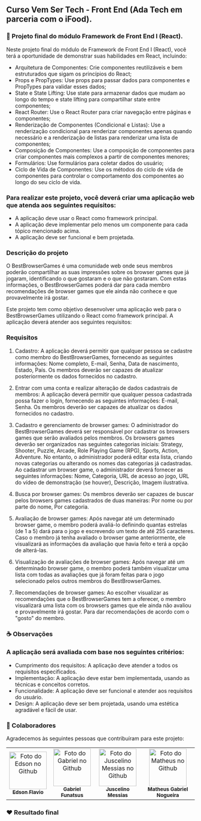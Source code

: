 ## Curso Vem Ser Tech - Front End (Ada Tech em parceria com o iFood).

### 🚀 Projeto final do módulo Framework de Front End I (React).

Neste projeto final do módulo de Framework de Front End I (React), você terá a oportunidade de demonstrar suas habilidades em React, incluindo:

- Arquitetura de Componentes: Crie componentes reutilizáveis e bem estruturados que sigam os princípios do React;
- Props e PropTypes: Use props para passar dados para componentes e PropTypes para validar esses dados;
- State e State Lifting: Use state para armazenar dados que mudam ao longo do tempo e state lifting para compartilhar state entre componentes;
- React Router: Use o React Router para criar navegação entre páginas e componentes;
- Renderização de Componentes (Condicional e Listas): Use a renderização condicional para renderizar componentes apenas quando necessário e a renderização de listas para renderizar uma lista de componentes;
- Composição de Componentes: Use a composição de componentes para criar componentes mais complexos a partir de componentes menores;
- Formulários: Use formulários para coletar dados do usuário;
- Ciclo de Vida de Componentes: Use os métodos do ciclo de vida de componentes para controlar o comportamento dos componentes ao longo do seu ciclo de vida.

### Para realizar este projeto, você deverá criar uma aplicação web que atenda aos seguintes requisitos:

- A aplicação deve usar o React como framework principal.
- A aplicação deve implementar pelo menos um componente para cada tópico mencionado acima.
- A aplicação deve ser funcional e bem projetada.

### Descrição do projeto

O BestBrowserGames é uma comunidade web onde seus membros poderão compartilhar as suas impressões sobre os browser games que já jogaram, identificando o que gostaram e o que não gostaram. Com estas informações, o BestBrowserGames poderá dar para cada membro recomendações de browser games que ele ainda não conhece e que provavelmente irá gostar.

Este projeto tem como objetivo desenvolver uma aplicação web para o BestBrowserGames utilizando o React como framework principal. A aplicação deverá atender aos seguintes requisitos:

### Requisitos

1. Cadastro: A aplicação deverá permitir que qualquer pessoa se cadastre como membro do BestBrowserGames, fornecendo as seguintes informações: Nome completo, E-mail, Senha, Data de nascimento, Estado, País. Os membros deverão ser capazes de atualizar posteriormente os dados fornecidos no cadastro.

2. Entrar com uma conta e realizar alteração de dados cadastrais de membros: A aplicação deverá permitir que qualquer pessoa cadastrada possa fazer o login, fornecendo as seguintes informações: E-mail, Senha. Os membros deverão ser capazes de atualizar os dados fornecidos no cadastro.

3. Cadastro e gerenciamento de browser games: O administrador do BestBrowserGames deverá ser responsável por cadastrar os browsers games que serão avaliados pelos membros. Os browsers games deverão ser organizados nas seguintes categorias iniciais: Strategy, Shooter, Puzzle, Arcade, Role Playing Game (RPG), Sports, Action, Adventure. No entanto, o administrador poderá editar esta lista, criando novas categorias ou alterando os nomes das categorias já cadastradas. Ao cadastrar um browser game, o administrador deverá fornecer as seguintes informações: Nome, Categoria, URL de acesso ao jogo, URL do vídeo de demonstração (se houver), Descrição, Imagem ilustrativa.

4. Busca por browser games: Os membros deverão ser capazes de buscar pelos browsers games cadastrados de duas maneiras: Por nome ou por parte do nome, Por categoria.

5. Avaliação de browser games: Após navegar até um determinado browser game, o membro poderá avaliá-lo definindo quantas estrelas (de 1 a 5) dará para o jogo e escrevendo um texto de até 255 caracteres. Caso o membro já tenha avaliado o browser game anteriormente, ele visualizará as informações da avaliação que havia feito e terá a opção de alterá-las.

6. Visualização de avaliações de browser games: Após navegar até um determinado browser game, o membro poderá também visualizar uma lista com todas as avaliações que já foram feitas para o jogo selecionado pelos outros membros do BestBrowserGames.

7. Recomendações de browser games: Ao escolher visualizar as recomendações que o BestBrowserGames tem a oferecer, o membro visualizará uma lista com os browsers games que ele ainda não avaliou e provavelmente irá gostar. Para dar recomendações de acordo com o "gosto" do membro.


### ☕ Observações

### A aplicação será avaliada com base nos seguintes critérios:
- Cumprimento dos requisitos: A aplicação deve atender a todos os requisitos especificados.
- Implementação: A aplicação deve estar bem implementada, usando as técnicas e conceitos corretos.
- Funcionalidade: A aplicação deve ser funcional e atender aos requisitos do usuário.
- Design: A aplicação deve ser bem projetada, usando uma estética agradável e fácil de usar.
  
### 🤝 Colaboradores

Agradecemos às seguintes pessoas que contribuíram para este projeto:

<table>
  <tr>
    <td align="center">
      <a href="#">
        <img src="https://avatars.githubusercontent.com/u/147329714?v=4" width="100px;" alt="Foto do Edson no Github"/><br>
        <sub>
          <b>Edson Flavio</b>
        </sub>
      </a>
    </td>  
    <td align="center">
      <a href="#">
        <img src="https://avatars.githubusercontent.com/u/139514670?v=4" width="100px;" alt="Foto do Gabriel no Github"/><br>
        <sub>
          <b>Gabriel Funatsus</b>
        </sub>
      </a>
    </td>     
    <td align="center">
      <a href="#">
        <img src="https://avatars.githubusercontent.com/u/20049294?v=4" width="100px;" alt="Foto do Juscelino Messias no Github"/><br>
        <sub>
          <b>Juscelino Messias</b>
        </sub>
      </a>
    </td>
     <td align="center">
      <a href="#">
        <img src="https://avatars.githubusercontent.com/u/83884728?v=4" width="100px;" alt="Foto do Matheus no Github"/><br>
        <sub>
          <b>Matheus Gabriel Nogueira</b>
        </sub>
      </a>
    </td>          
  </tr>
</table>

### ❤️ Resultado final
